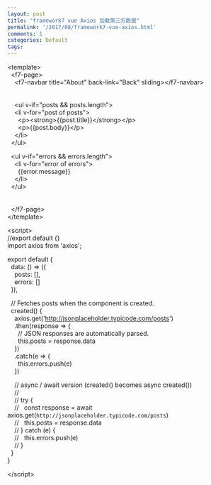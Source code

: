 ```yaml
---
layout: post
title: "framework7 vue Axios 加载第三方数据"
permalink: '/2017/08/framework7-vue-axios.html'
comments: 1
categories: Default
tags: 
---
```

&lt;template&gt;  
&nbsp; &lt;f7-page&gt;  
&nbsp; &nbsp; &lt;f7-navbar title="About" back-link="Back" sliding&gt;&lt;/f7-navbar&gt;  
&nbsp;   
&nbsp;   
&nbsp; &nbsp; &lt;ul v-if="posts &amp;&amp; posts.length"&gt;  
&nbsp; &nbsp; &lt;li v-for="post of posts"&gt;  
&nbsp; &nbsp; &nbsp; &lt;p&gt;&lt;strong&gt;{{post.title}}&lt;/strong&gt;&lt;/p&gt;  
&nbsp; &nbsp; &nbsp; &lt;p&gt;{{post.body}}&lt;/p&gt;  
&nbsp; &nbsp; &lt;/li&gt;  
&nbsp; &lt;/ul&gt;  
  
&nbsp; &lt;ul v-if="errors &amp;&amp; errors.length"&gt;  
&nbsp; &nbsp; &lt;li v-for="error of errors"&gt;  
&nbsp; &nbsp; &nbsp; {{error.message}}  
&nbsp; &nbsp; &lt;/li&gt;  
&nbsp; &lt;/ul&gt;  
&nbsp;   
&nbsp;   
&nbsp; &lt;/f7-page&gt;  
&lt;/template&gt;  
  
&lt;script&gt;  
//export default {}  
import axios from 'axios';  
  
export default {  
&nbsp; data: () =&gt; ({  
&nbsp; &nbsp; posts: [],  
&nbsp; &nbsp; errors: []  
&nbsp; }),  
  
&nbsp; // Fetches posts when the component is created.  
&nbsp; created() {  
&nbsp; &nbsp; axios.get('http://jsonplaceholder.typicode.com/posts')  
&nbsp; &nbsp; .then(response =&gt; {  
&nbsp; &nbsp; &nbsp; // JSON responses are automatically parsed.  
&nbsp; &nbsp; &nbsp; this.posts = response.data  
&nbsp; &nbsp; })  
&nbsp; &nbsp; .catch(e =&gt; {  
&nbsp; &nbsp; &nbsp; this.errors.push(e)  
&nbsp; &nbsp; })  
  
&nbsp; &nbsp; // async / await version (created() becomes async created())  
&nbsp; &nbsp; //  
&nbsp; &nbsp; // try {  
&nbsp; &nbsp; // &nbsp; const response = await axios.get(`http://jsonplaceholder.typicode.com/posts`)  
&nbsp; &nbsp; // &nbsp; this.posts = response.data  
&nbsp; &nbsp; // } catch (e) {  
&nbsp; &nbsp; // &nbsp; this.errors.push(e)  
&nbsp; &nbsp; // }  
&nbsp; }  
}  
  
  
  
&lt;/script&gt;